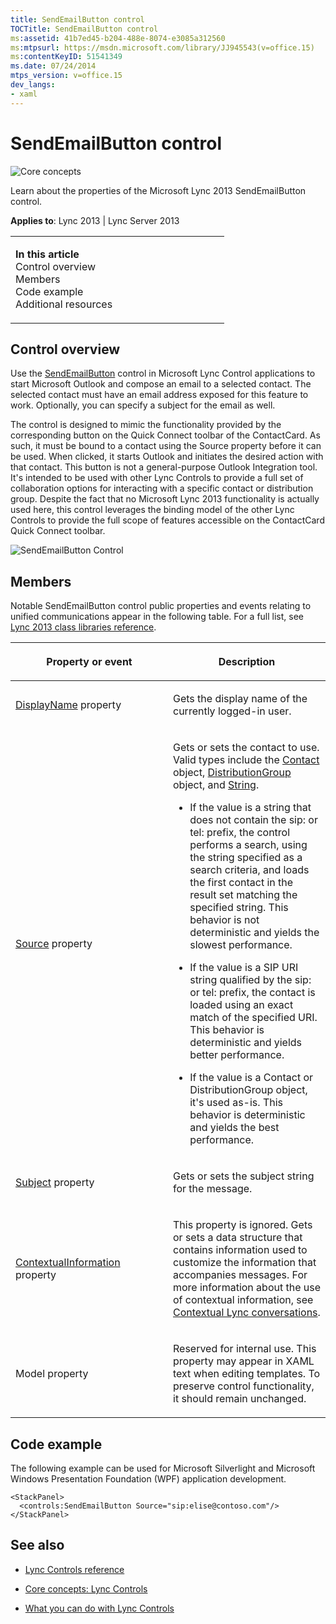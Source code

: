 ```yaml
---
title: SendEmailButton control
TOCTitle: SendEmailButton control
ms:assetid: 41b7ed45-b204-488e-8074-e3085a312560
ms:mtpsurl: https://msdn.microsoft.com/library/JJ945543(v=office.15)
ms:contentKeyID: 51541349
ms.date: 07/24/2014
mtps_version: v=office.15
dev_langs:
- xaml
---
```


# SendEmailButton control

![Core concepts](images/JJ933133.mod_icon_CoreConcepts_long(Office.15).png "Core concepts")

Learn about the properties of the Microsoft Lync 2013 SendEmailButton control.



**Applies to**: Lync 2013 | Lync Server 2013

<table>
<colgroup>
<col style="width: 50%" />
<col style="width: 50%" />
</colgroup>
<tbody>
<tr class="odd">
<td><p><strong>In this article</strong><br />
Control overview<br />
Members<br />
Code example<br />
Additional resources</p></td>
<td><p></p></td>
</tr>
</tbody>
</table>

## Control overview

Use the [SendEmailButton](https://msdn.microsoft.com/library/hh379649\(v=office.15\)) control in Microsoft Lync Control applications to start Microsoft Outlook and compose an email to a selected contact. The selected contact must have an email address exposed for this feature to work. Optionally, you can specify a subject for the email as well.

The control is designed to mimic the functionality provided by the corresponding button on the Quick Connect toolbar of the ContactCard. As such, it must be bound to a contact using the Source property before it can be used. When clicked, it starts Outlook and initiates the desired action with that contact. This button is not a general-purpose Outlook Integration tool. It's intended to be used with other Lync Controls to provide a full set of collaboration options for interacting with a specific contact or distribution group. Despite the fact that no Microsoft Lync 2013 functionality is actually used here, this control leverages the binding model of the other Lync Controls to provide the full scope of features accessible on the ContactCard Quick Connect toolbar.

![SendEmailButton Control](images/JJ945543.SendEmailButtonControl(Office.15).png "SendEmailButton Control")

## Members

Notable SendEmailButton control public properties and events relating to unified communications appear in the following table. For a full list, see [Lync 2013 class libraries reference](https://msdn.microsoft.com/library/jj933088\(v=office.15\)).

<table>
<colgroup>
<col style="width: 50%" />
<col style="width: 50%" />
</colgroup>
<thead>
<tr class="header">
<th><p>Property or event</p></th>
<th><p>Description</p></th>
</tr>
</thead>
<tbody>
<tr class="odd">
<td><p><a href="https://msdn.microsoft.com/library/hh345805(v=office.15)">DisplayName</a> property</p></td>
<td><p>Gets the display name of the currently logged-in user.</p></td>
</tr>
<tr class="even">
<td><p><a href="https://msdn.microsoft.com/library/hh363511(v=office.15)">Source</a> property</p></td>
<td><p>Gets or sets the contact to use. Valid types include the <a href="https://msdn.microsoft.com/library/jj266463(v=office.15)">Contact</a> object, <a href="https://msdn.microsoft.com/library/jj293432(v=office.15)">DistributionGroup</a> object, and <a href="http://go.microsoft.com/fwlink/?linkid=131086%26clcid=0x409">String</a>.</p>
<ul>
<li><p>If the value is a string that does not contain the sip: or tel: prefix, the control performs a search, using the string specified as a search criteria, and loads the first contact in the result set matching the specified string. This behavior is not deterministic and yields the slowest performance.</p></li>
<li><p>If the value is a SIP URI string qualified by the sip: or tel: prefix, the contact is loaded using an exact match of the specified URI. This behavior is deterministic and yields better performance.</p></li>
<li><p>If the value is a Contact or DistributionGroup object, it's used as-is. This behavior is deterministic and yields the best performance.</p></li>
</ul></td>
</tr>
<tr class="odd">
<td><p><a href="https://msdn.microsoft.com/library/hh346067(v=office.15)">Subject</a> property</p></td>
<td><p>Gets or sets the subject string for the message.</p></td>
</tr>
<tr class="even">
<td><p><a href="https://msdn.microsoft.com/library/hh363342(v=office.15)">ContextualInformation</a> property</p></td>
<td><p>This property is ignored. Gets or sets a data structure that contains information used to customize the information that accompanies messages. For more information about the use of contextual information, see <a href="contextual-lync-conversations.md">Contextual Lync conversations</a>.</p></td>
</tr>
<tr class="odd">
<td><p>Model property</p></td>
<td><p>Reserved for internal use. This property may appear in XAML text when editing templates. To preserve control functionality, it should remain unchanged.</p></td>
</tr>
</tbody>
</table>

## Code example

The following example can be used for Microsoft Silverlight and Microsoft Windows Presentation Foundation (WPF) application development.

```xaml
<StackPanel>
  <controls:SendEmailButton Source="sip:elise@contoso.com"/>
</StackPanel>
```

## See also

  - [Lync Controls reference](lync-controls-reference.md)

  - [Core concepts: Lync Controls](core-concepts-lync-controls.md)

  - [What you can do with Lync Controls](what-you-can-do-with-lync-controls.md)

